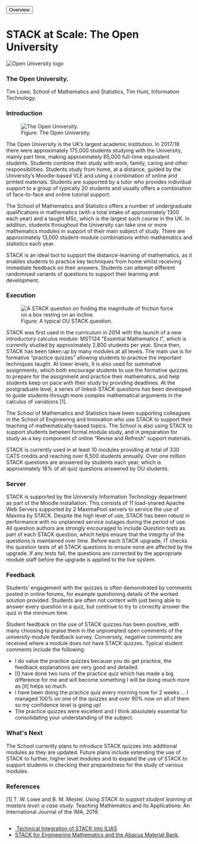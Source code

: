 <a href="../.."><button type="button" class="btn btn-light" role="link"><i class="fa fa-arrow-left"></i> Overview</button></a>

# STACK at Scale: The Open University
<img class="figure-img img-fluid float-right img-logo" src="../Images/OU_logo.png" alt="Open University logo">

### The Open University.
Tim Lowe, School of Mathematics and Statistics,
Tim Hunt, Information Technology.

### Introduction
<div class="float-right img-tall">
<figure class="figure">
<img class="figure-img img-fluid" src="../Images/OU_1.jpg" alt="The Open University.">
  <figcaption class="figure-caption">Figure: The Open University.
</figcaption>
</figure></div>
The Open University is the UK’s largest academic institution. In 2017/18 there were approximately 175,000 students studying with the University, mainly part time, making approximately 65,000 full-time equivalent students. Students combine their study with work, family, caring and other responsibilities. Students study from home, at a distance, guided by the University’s Moodle-based VLE and using a combination of online and printed materials. Students are supported by a tutor who provides individual support to a group of typically 20 students and usually offers a combination of face-to-face and online tutorial support. 

The School of Mathematics and Statistics offers a number of undergraduate qualifications in mathematics (with a total intake of approximately 1300 each year) and a taught MSc, which is the largest such course in the UK. In addition, students throughout the University can take one or more mathematics modules in support of their main subject of study. There are approximately 13,000 student-module combinations within mathematics and statistics each year.

STACK is an ideal tool to support the distance-learning of mathematics, as it enables students to practice key techniques from home whilst receiving immediate feedback on their answers. Students can attempt different randomised variants of questions to support their learning and development. 


### Execution
<div class="float-right img-tall">
<figure class="figure">
<img class="figure-img img-fluid" src="../Images/OU_4_large.png" alt="A STACK question on finding the magnitude of friction force on a box resting on an incline.">
  <figcaption class="figure-caption">Figure: A typical OU STACK question.
</figcaption>
</figure></div>

STACK was first used in the curriculum in 2014 with the launch of a new introductory calculus module: MST124 "Essential Mathematics I", which is currently studied by approximately 2,800 students per year. Since then, STACK has been taken up by many modules at all levels. The main use is for formative “practice quizzes” allowing students to practice the important techniques taught. At lower levels, it is also used for summative assignments, which both encourage students to use the formative quizzes to prepare for the assignment and practice their mathematics, and help students keep on pace with their study by providing deadlines. At the postgraduate level, a series of linked-STACK questions has been developed to guide students through more complex mathematical arguments in the calculus of variations [1].

The School of Mathematics and Statistics have been supporting colleagues in the School of Engineering and Innovation who use STACK to support their teaching of mathematically-based topics. The School is also using STACK to support students between formal module study, and in preparation for study as a key component of online “Revise and Refresh” support materials. 

STACK is currently used in at least 10 modules providing at total of 330 CATS credits and reaching over 6,500 students annually. Over one million STACK questions are answered by students each year, which is approximately 18% of all quiz questions answered by OU students.

### Server

STACK is supported by the University Information Technology department as part of the Moodle installation. This consists of 11 load-shared Apache Web Servers supported by 2 MaximaPool servers to service the use of Maxima by STACK. Despite the high level of use, STACK has been robust in performance with no unplanned service outages during the period of use. All question authors are strongly encouraged to include *Question tests* as part of each STACK question, which helps ensure that the integrity of the questions is maintained over time. Before each STACK upgrade, IT checks the question tests of all STACK questions to ensure none are affected by the upgrade. If any tests fail, the questions are corrected by the appropriate module staff before the upgrade is applied to the live system.

### Feedback

Students’ engagement with the quizzes is often demonstrated by comments posted in online forums, for example questioning details of the worked solution provided. Students are often not content with just being able to answer every question in a quiz, but continue to try to correctly answer the quiz in the minimum time.

Student feedback on the use of STACK quizzes has been positive, with many choosing to praise them in the unprompted open comments of the university module feedback survey. Conversely, negative comments are received where a module does not have STACK quizzes. Typical student comments include the following:

- I do value the practice quizzes because you do get practice, the feedback explanations are very good and detailed.
- [I] have done two runs of the practice quiz which has made a big difference for me and will become something I will be doing much more as [it] helps so much.
- I have been doing the practice quiz every morning now for 2 weeks ... I managed 100% on one of the quizzes and over 90% now on all of them so my confidence level is going up!
- The practice quizzes were excellent and I think absolutely essential for consolidating your understanding of the subject.

### What's Next

The School currently plans to introduce STACK quizzes into additional modules as they are updated. Future plans include extending the use of STACK to further, higher level modules and to expand the use of STACK to support students in checking their preparedness for the study of various modules.

### References

[1] T. W. Lowe and B. M. Mestel. *Using STACK to support student learning at masters level: a case study.* Teaching Mathematics and its Applications: An International Journal of the IMA, 2019.

<nav aria-label="...">
  <ul class="pagination pagination-lg justify-content-center" style="margin-top:2em">
    <li class="page-item"><a href="../ILIAS" class="page-link"><i class="fa fa-arrow-left"></i>&nbsp;Technical Integration of STACK Into ILIAS</a></li>
    <li class="page-item"><a href="../ABACUS" class="page-link" >STACK for Engineering Mathematics and the Abacus Material Bank&nbsp;<i class="fa fa-arrow-right"></i></a></li>
  </ul>
</nav>